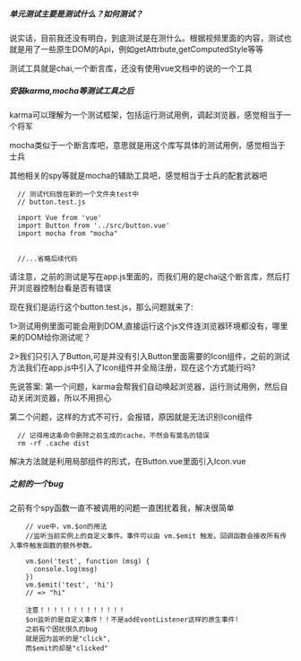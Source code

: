 ##### 单元测试主要是测试什么？如何测试？

说实话，目前我还没有明白，到底测试是在测什么。根据视频里面的内容，测试也就是用了一些原生DOM的Api，例如getAttrbute,getComputedStyle等等

测试工具就是chai,一个断言库，还没有使用vue文档中的说的一个工具


##### 安装karma,mocha等测试工具之后

karma可以理解为一个测试框架，包括运行测试用例，调起浏览器，感觉相当于一个将军

mocha类似于一个断言库吧，意思就是用这个库写具体的测试用例，感觉相当于士兵

其他相关的spy等就是mocha的辅助工具吧，感觉相当于士兵的配套武器吧

```
  // 测试代码放在新的一个文件夹test中
  // button.test.js

  import Vue from 'vue'
  import Button from '../src/button.vue'
  import mocha from "mocha"


  //...省略后续代码

```

请注意，之前的测试是写在app.js里面的，而我们用的是chai这个断言库，然后打开浏览器控制台看是否有错误

现在我们是运行这个button.test.js，那么问题就来了:

1>测试用例里面可能会用到DOM,直接运行这个js文件连浏览器环境都没有，哪里来的DOM给你测试呢？

2>我们只引入了Button,可是并没有引入Button里面需要的Icon组件，之前的测试方法我们在app.js中引入了Icon组件并全局注册，现在这个方式能行吗?

先说答案: 第一个问题，karma会帮我们自动唤起浏览器，运行测试用例，然后自动关闭浏览器，所以不用担心

第二个问题，这样的方式不可行，会报错，原因就是无法识别Icon组件

```
  // 记得用这条命令删除之前生成的cache，不然会有莫名的错误
  rm -rf .cache dist

```
解决方法就是利用局部组件的形式，在Button.vue里面引入Icon.vue

##### 之前的一个bug

之前有个spy函数一直不被调用的问题一直困扰着我，解决很简单

```
    // vue中，vm.$on的用法
    //监听当前实例上的自定义事件。事件可以由 vm.$emit 触发。回调函数会接收所有传入事件触发函数的额外参数。

    vm.$on('test', function (msg) {
      console.log(msg)
    })
    vm.$emit('test', 'hi')
    // => "hi"

    注意！！！！！！！！！！！！！
    $on监听的是自定义事件！！不是addEventListener这样的原生事件!
    之前有个困扰很久的bug
    就是因为监听的是"click",
    而$emit的却是"clicked"
    

```


